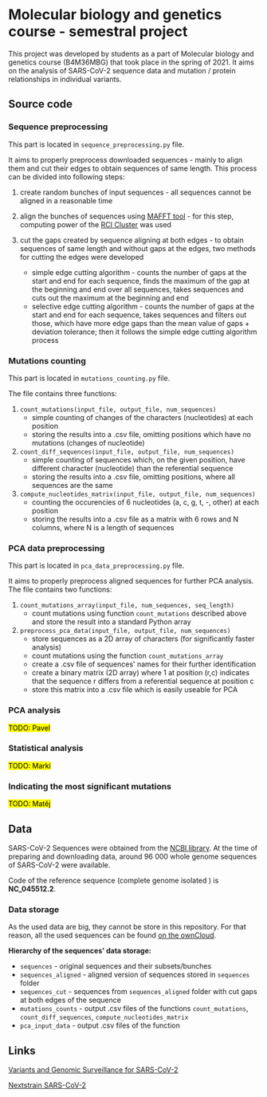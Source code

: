 # Molecular biology and genetics course - semestral project

This project was developed by students as a part of Molecular biology and genetics course (B4M36MBG) that took place in 
the spring of 2021. It aims on the analysis of SARS-CoV-2 sequence data and mutation / protein relationships in 
individual variants.

## Source code

### Sequence preprocessing
This part is located in `sequence_preprocessing.py` file.

It aims to properly preprocess downloaded sequences - mainly
to align them and cut their edges to obtain sequences of same length. This process can be divided into following steps:
1. create random bunches of input sequences - all sequences cannot be aligned in a reasonable time
2. align the bunches of sequences using [MAFFT tool](https://mafft.cbrc.jp/alignment/software/) - for this step, 
computing power of the [RCI Cluster](https://login.rci.cvut.cz/wiki/start) was used
3. cut the gaps created by sequence aligning at both edges - to obtain sequences of same length and without gaps at
the edges, two methods for cutting the edges were developed

    - simple edge cutting algorithm - counts the number of gaps at the start and end for each sequence, finds the
     maximum of the gap at the beginning and end over all sequences, takes sequences and cuts out the maximum at the beginning
    and end
    - selective edge cutting algorithm - counts the number of gaps at the start and end for each sequence, takes 
    sequences and filters out those, which have more edge gaps than the mean value of gaps + deviation tolerance; then
    it follows the simple edge cutting algorithm process

### Mutations counting
This part is located in `mutations_counting.py` file.

The file contains three functions:
1. `count_mutations(input_file, output_file, num_sequences)`
    - simple counting of changes of the characters (nucleotides) at each position
    - storing the results into a .csv file, omitting positions which have no mutations (changes of nucleotide)
2. `count_diff_sequences(input_file, output_file, num_sequences)`
    - simple counting of sequences which, on the given position, have different character (nucleotide) than the referential sequence
    - storing the results into a .csv file, omitting positions, where all sequences are the same
3. `compute_nucleotides_matrix(input_file, output_file, num_sequences)`
    - counting the occurencies of 6 nucleotides (a, c, g, t, -, other) at each position
    - storing the results into a .csv file as a matrix with 6 rows and N columns, where N is a length of sequences

### PCA data preprocessing
This part is located in `pca_data_preprocessing.py` file.

It aims to properly preprocess aligned sequences for further PCA analysis. The file contains two functions:
1. `count_mutations_array(input_file, num_sequences, seq_length)`
    - count mutations using function `count_mutations` described above and store the result into a standard Python array
2. `preprocess_pca_data(input_file, output_file, num_sequences)`
    - store sequences as a 2D array of characters (for significantly faster analysis)
    - count mutations using the function `count_mutations_array`
    - create a .csv file of sequences' names for their further identification
    - create a binary matrix (2D array) where 1 at position (r,c) indicates that the sequence r differs from a referential sequence at position c
    - store this matrix into a .csv file which is easily useable for PCA

### PCA analysis
<mark> TODO: Pavel </mark>

### Statistical analysis
<mark> TODO: Marki </mark>

### Indicating the most significant mutations
<mark> TODO: Matěj </mark>

## Data
SARS-CoV-2 Sequences were obtained from the [NCBI library](https://www.ncbi.nlm.nih.gov/sars-cov-2/). At the time of
preparing and downloading data, around 96 000 whole genome sequences of SARS-CoV-2 were available.

Code of the reference sequence (complete genome isolated ) is **NC_045512.2**.


### Data storage
As the used data are big, they cannot be store in this repository. For that reason, all the used sequences can be
found [on the ownCloud](https://owncloud.cesnet.cz/index.php/s/jXG08slIJbDptIo).

**Hierarchy of the sequences' data storage:**
- `sequences` - original sequences and their subsets/bunches
- `sequences_aligned` - aligned version of sequences stored in `sequences` folder
- `sequences_cut` - sequences from `sequences_aligned` folder with cut gaps at both edges of the sequence
- `mutations_counts` - output .csv files of the functions `count_mutations`, `count_diff_sequences`, `compute_nucleotides_matrix`
- `pca_input_data` - output .csv files of the function 


## Links
[Variants and Genomic Surveillance for SARS-CoV-2](https://www.cdc.gov/coronavirus/2019-ncov/variants/index.html)

[Nextstrain SARS-CoV-2](https://nextstrain.org/sars-cov-2)
